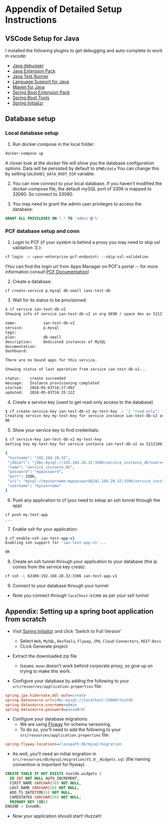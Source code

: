 # Appendix of Detailed Setup Instructions



## VSCode Setup for Java

I installed the following plugins to get debugging and auto-complete to work in vscode:
* [Java debugger](https://github.com/Microsoft/vscode-java-debug)
* [Java Extension Pack](https://github.com/Microsoft/vscode-java-pack)
* [Java Test Runner](https://github.com/Microsoft/vscode-java-test)
* [Language Support for Java](https://github.com/redhat-developer/vscode-java)
* [Maven for Java](https://github.com/Microsoft/vscode-maven)
* [Spring Boot Extension Pack](https://github.com/spring-projects/sts4)
* [Spring Boot Tools](https://github.com/spring-projects/sts4)
* [Spring Initializr](https://github.com/Microsoft/vscode-spring-initializr)


## Database setup

### Local database setup

1. Run docker compose in the local folder:

```bash
docker-compose up
```

A closer look at the docker file will show you the database configuration options.  Data will be persisted by default to `$PWD/data`  You can change this by setting `GALOSHES_DATA_ROOT_DIR` variable.

2. You can now connect to your local database.  If you haven't modified the docker-compose file, the default mySQL port of 3306 is mapped to 33060.  So connect to 33060.

3. You may need to grant the admin user privileges to access the database:

```sql
GRANT ALL PRIVILEGES ON *.* TO 'admin'@'%'
```

### PCF database setup and conn

1. Login to PCF (if your system is behind a proxy you may need to skip ssl validation :S ):

```bash
cf login -a <your-enterprise-pcf-endpoint> --skip-ssl-validation
```

(You can find the login url from Apps Manager on PCF's portal -- for more information consult [PCF Documentation](https://docs.pivotal.io/pivotalcf/2-0/opsguide/api-endpoint.html#console))

2. Create a database:

```bash
cf create-service p.mysql db-small ians-test-db
```

3. Wait for its status to be provisioned:

```bash
$ cf service ian-test-db-v2
Showing info of service ian-test-db-v2 in org UE90 / space dev as 521210013...

name:            ian-test-db-v2
service:         p.mysql
tags:
plan:            db-small
description:     Dedicated instances of MySQL
documentation:
dashboard:

There are no bound apps for this service.

Showing status of last operation from service ian-test-db-v2...

status:    create succeeded
message:   Instance provisioning completed
started:   2018-05-03T16:27:09Z
updated:   2018-05-03T16:35:12Z
```

4. Create a service key (used to get read-only access to the database)

```bash
$ cf create-service-key ian-test-db-v2 my-test-key -c '{ "read-only": true }'
Creating service key my-test-key for service instance ian-test-db-v2 as 521210013...
OK
```

5. Show your service key to find credentials:

```bash
$ cf service-key ian-test-db-v2 my-test-key
Getting key my-test-key for service instance ian-test-db-v2 as 521210013...

{
 "hostname": "192.168.28.32",
 "jdbcUrl": "jdbc:mysql://192.168.28.32:3306/service_instance_db?user=myusername\u0026password=mypassword",
 "name": "service_instance_db",
 "password": "mypassword",
 "port": 3306,
 "uri": "mysql://myusername:mypassword@192.168.28.32:3306/service_instance_db?reconnect=true",
 "username": "myusername"
}
```

6. Push any application to cf (you need to setup an ssh tunnel through the app)

```bash
cf push my-test-app
...
```

7. Enable ssh for your application:

```bash
$ cf enable-ssh ian-test-app-v1
Enabling ssh support for 'ian-test-app-v1'...

OK
```

8. Create an ssh tunnel through your application to your database (the ip comes from the service key creds):

```bash
cf ssh -L 63306:192.168.28.32:3306 ian-test-app-v1
```

9. Connect to your database through your tunnel:
* Note you connect through `localhost:63306` as per your ssh tunnel

## Appendix: Setting up a spring boot application from scratch

* Visit [Spring Initializr](https://start.spring.io/) and click 'Switch to Full Version'
  * Select `Web`, `MySQL`, `DevTools`, `Flyway`, `JPA`, `Cloud-Connectors`, `REST-Docs`
  * CLick Generate project
* Extract the downloaded zip file
  * Issues: `mvwn` doesn't work behind corporate proxy, so give up on trying to make this work.

* Configure your database by adding the following to your `src/resources/application.properties` file:

```ini
spring.jpa.hibernate.ddl-auto=create
spring.datasource.url=jdbc:mysql://localhost:33060/testdb
spring.datasource.username=admin
spring.datasource.password=passw0rd!
```

* Configure your database migrations:
  * We are using [Flyway](https://flywaydb.org/) for schema versioning.
  * To do so, you'll need to add the following to your `src/resources/application.properties` file:

```ini
spring.flyway.locations=classpath:db/mysql/migration
```

  * As well, you'll need an initial migration in `src/resources/db/mysql/migration/V1.0__Widgets.sql` (file naming convention is important for flyway)

```sql
CREATE TABLE IF NOT EXISTS testdb.widgets (
  ID INT NOT NULL AUTO_INCREMENT,
  FIRST_NAME VARCHAR(50) NOT NULL,
  LAST_NAME VARCHAR(50) NOT NULL,
  ADD_TS DATETIME(6) NOT NULL,
  CARDSTATUS VARCHAR(50) NOT NULL,
  PRIMARY KEY (ID))
ENGINE = InnoDB;
```

* Now your application should start!  Huzzah!